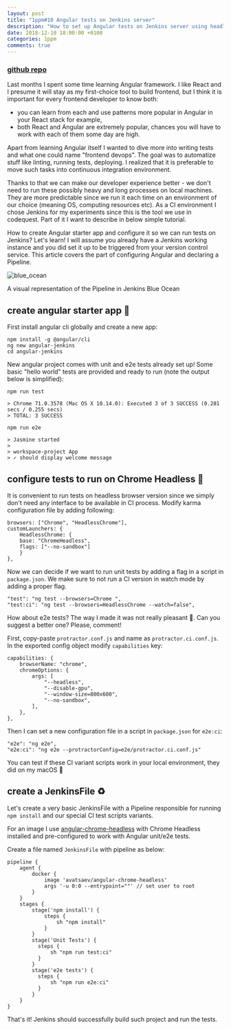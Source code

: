 ```yaml
---
layout: post
title: "1ppm#10 Angular tests on Jenkins server"
description: "How to set up Angular tests on Jenkins server using headless Chrome"
date: 2018-12-10 18:00:00 +0100
categories: 1ppm
comments: true
---
```


### [github repo](https://github.com/archiewald/angular-jenkins-ci)

Last months I spent some time learning Angular framework. I like React and I presume it will stay as my first-choice tool to build frontend, but I think it is important for every frontend developer to know both:

- you can learn from each and use patterns more popular in Angular in your React stack for example,
- both React and Angular are extremely popular, chances you will have to work with each of them some day are high.

Apart from learning Angular itself I wanted to dive more into writing tests and what one could name "frontend devops". The goal was to automatize stuff like linting, running tests, deploying. I realized that it is preferable to move such tasks into continuous integration environment.

Thanks to that we can make our developer experience better - we don't need to run these possibly heavy and long processes on local machines. They are more predictable since we run it each time on an environment of our choice (meaning OS, computing resources etc). As a CI environment I chose Jenkins for my experiments since this is the tool we use in codequest. Part of it I want to describe in below simple tutorial.

How to create Angular starter app and configure it so we can run tests on Jenkins? Let's learn!
I will assume you already have a Jenkins working instance and you did set it up to be triggered from your version control service. This article covers the part of configuring Angular and declaring a Pipeline.

<div class="img-block">
    <img src="{{ "/assets/2018-12-10/blueocean.png" | absolute_url }}" alt="blue_ocean">
    <p class="caption">A visual representation of the Pipeline in Jenkins Blue Ocean</p>
</div>

## create angular starter app 🚀

First install angular cli globally and create a new app:

```
npm install -g @angular/cli
ng new angular-jenkins
cd angular-jenkins
```

New angular project comes with unit and e2e tests already set up! Some basic "hello world" tests are provided and ready to run (note the output below is simplified):

```
npm run test

> Chrome 71.0.3578 (Mac OS X 10.14.0): Executed 3 of 3 SUCCESS (0.281 secs / 0.255 secs)
> TOTAL: 3 SUCCESS

npm run e2e

> Jasmine started
>
> workspace-project App
> ✓ should display welcome message

```

## configure tests to run on Chrome Headless 🤖

It is convenient to run tests on headless browser version since we simply don't need any interface to be available in CI process. Modify karma configuration file by adding following:

```
browsers: ["Chrome", "HeadlessChrome"],
customLaunchers: {
    HeadlessChrome: {
    base: "ChromeHeadless",
    flags: ["--no-sandbox"]
    }
},
```

Now we can decide if we want to run unit tests by adding a flag in a script in `package.json`. We make sure to not run a CI version in watch mode by adding a proper flag.

```
"test": "ng test --browsers=Chrome ",
"test:ci": "ng test --browsers=HeadlessChrome --watch=false",
```

How about e2e tests? The way I made it was not really pleasant 🙈. Can you suggest a better one? Please, comment!

First, copy-paste `protractor.conf.js` and name as `protractor.ci.conf.js`. In the exported config object modify `capabilities` key:

```
capabilities: {
    browserName: "chrome",
    chromeOptions: {
        args: [
            "--headless",
            "--disable-gpu",
            "--window-size=800x600",
            "--no-sandbox",
        ],
    },
},
```

Then I can set a new configuration file in a script in `package.json` for `e2e:ci`:

```
"e2e": "ng e2e",
"e2e:ci": "ng e2e --protractorConfig=e2e/protractor.ci.conf.js"
```

You can test if these CI variant scripts work in your local environment, they did on my macOS 🙂

## create a JenkinsFile ♻️

Let's create a very basic JenkinsFile with a Pipeline responsible for running `npm install` and our special CI test scripts variants.

For an image I use [angular-chrome-headless](https://github.com/avatsaev/anguar-chrome-headless-docker) with Chrome Headless installed and pre-configured to work with Angular unit/e2e tests.

Create a file named `JenkinsFile` with pipeline as below:

```
pipeline {
    agent {
        docker {
            image 'avatsaev/angular-chrome-headless'
            args '-u 0:0 --entrypoint=""' // set user to root
        }
    }
    stages {
        stage('npm install') {
            steps {
                sh "npm install"
            }
        }
        stage('Unit Tests') {
          steps {
              sh "npm run test:ci"
          }
        }
        stage('e2e tests') {
          steps {
              sh "npm run e2e:ci"
          }
        }
    }
}
```

That's it! Jenkins should successfully build such project and run the tests.

